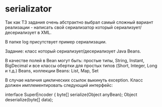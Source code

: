# serializator
Так как ТЗ задания очень абстрактно выбрал самый сложный вариант реализации - написать свой сериализатор который сериализует/десериализует в XML.

В папке log присутствует пример сериализации.

Задание:
класс который сериализует/десериализует Java Beans.

В качестве полей в Bean могут быть:
     простые типы, 
     String, Instant, BigDecimal и все классы обертки для простых типов (Short, Integer, Long и т.д.)
     Beans, 
     коллекции Beans: List, Map, Set

В случае наличия циклических ссылок выкинуть exception. Класс должен имплементировать следующий интерфейс:

interface SuperEncoder {
        byte[] serialize(Object anyBean);
        Object deserialize(byte[] data);  

